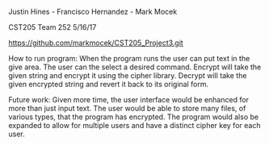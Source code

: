 Justin Hines - Francisco Hernandez - Mark Mocek

CST205 Team 252 5/16/17

https://github.com/markmocek/CST205_Project3.git

How to run program: When the program runs the user can put text in the give area. The user can the select a desired command. Encrypt will take the given string and encrypt it using the cipher library. Decrypt will take the given encrypted string and revert it back to its original form.

Future work: Given more time, the user interface would be enhanced for more than just input text. The user would be able to store many files, of various types, that the program has encrypted. The program would also be expanded to allow for multiple users and have a distinct cipher key for each user.
